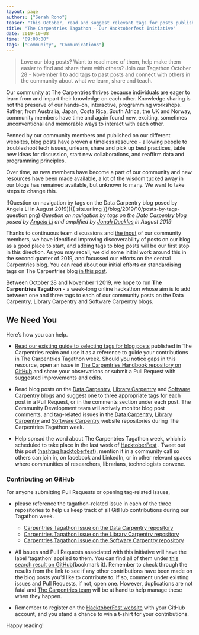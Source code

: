 ```yaml
---
layout: page
authors: ["Serah Rono"]
teaser: "This October, read and suggest relevant tags for posts published on The Data Carpentry, Library Carpentry and Software Carpentry blogs"
title: "The Carpentries Tagathon - Our Hacktoberfest Initiative"
date: 2019-10-08
time: "09:00:00"
tags: ["Community", "Communications"]
---
```


>Love our blog posts? Want to read more of them, help make them easier to find and share them with others? Join our Tagathon October 28 - November 1 to add tags to past posts and connect with others in the community about what we learn, share and teach. 

Our community at The Carpentries thrives because individuals are eager to learn from and impart their knowledge on each other. Knowledge sharing is not the preserve of our hands-on, interactive, programming workshops. Rather, from Australia, Japan, Costa Rica, South Africa, the UK and Norway, community members have time and again found new, exciting, sometimes unconventional and memorable ways to interact with each other.


Penned by our community members and published on our different websites, blog posts have proven a timeless resource - allowing people to troubleshoot tech issues, unlearn, share and pick up best practices, table new ideas for discussion, start new collaborations, and reaffirm data and programming principles.

Over time, as new members have become a part of our community and new resources have been made available, a lot of the wisdom tucked away in our blogs has remained available, but unknown to many. We want to take steps to change this.

![Question on navigation by tags on the Data Carpentry blog posed by Angela Li in August 2019]({{ site.urlimg }}/blog/2019/10/posts-by-tags-question.png)
_Question on navigation by tags on the Data Carpentry blog posed by [Angela Li](https://twitter.com/CivicAngela) and amplified by [Jonah Duckles](https://twitter.com/jduckles) in August 2019_ 

Thanks to continuous team discussions and [the input](https://github.com/datacarpentry/datacarpentry.github.io/issues/494) of our community members, we have identified improving discoverability of posts on our blog as a good place to start, and adding tags to blog posts will be our first stop in this direction. As you may recall, we did some initial work around this in the second quarter of 2019, and focussed our efforts on the central Carpentries blog. You can read about our initial efforts on standardising tags on The Carpentries blog [in this post](https://carpentries.org/blog/2019/07/carpentries-comms-strategy/).

Between October 28 and November 1 2019, we hope to run **The Carpentries Tagathon** - a week-long online hackathon whose aim is to add between one and three tags to each of our community posts on the Data Carpentry, Library Carpentry and Software Carpentry blogs. 



## We Need You

Here’s how you can help. 

- [Read our existing guide to selecting tags for blog posts](https://docs.carpentries.org/topic_folders/communications/guides/select-blog-tags.html) published in The Carpentries realm and use it as a reference to guide your contributions in The Carpentries Tagathon week. Should you notice gaps in this resource, open an issue in [The Carpentries Handbook repository on GitHub](https://github.com/carpentries/handbook) and share your observations or submit a Pull Request with suggested improvements and edits.

- Read blog posts on the [Data Carpentry](https://datacarpentry.org/blog), [Library Carpentry](https://librarycarpentry.org/blog) and [Software Carpentry](https://software-carpentry.org/blog) blogs and suggest one to three appropriate tags for each post in a Pull Request, or in the comments section under each post. The Community Development team will actively monitor blog post comments, and tag-related issues in the [Data Carpentry](https://github.com/datacarpentry/datacarpentry.github.io), [Library Carpentry](https://github.com/LibraryCarpentry/librarycarpentry.github.io) and [Software Carpentry](https://github.com/swcarpentry/website) website repositories during The Carpentries Tagathon week. 

- Help spread the word about The Carpentries Tagathon week, which is scheduled to take place in the last week of [HacktoberFest](https://hacktoberfest.digitalocean.com) . Tweet out this post ([hashtag hacktoberfest](https://twitter.com/hashtag/hacktoberfest)), mention it in a community call so others can join in, on facebook and LinkedIn, or in other relevant spaces where communities of researchers, librarians, technologists convene.

### Contributing on GitHub

For anyone submitting Pull Requests or opening tag-related issues, 
  
- please reference the tagathon-related issue in each of the three repositories to help us keep track of all GitHub contributions during our Tagathon week. 
  
  - [Carpentries Tagathon issue on the Data Carpentry repository](https://github.com/datacarpentry/datacarpentry.github.io/issues/499)
  - [Carpentries Tagathon issue on the Library Carpentry repository](https://github.com/LibraryCarpentry/librarycarpentry.github.io/issues/73)
  - [Carpentries Tagathon issue on the Software Carpentry repository](https://github.com/swcarpentry/website/issues/1086)
    
    
- All issues and Pull Requests associated with this initiative will have the label ‘tagathon’ applied to them. You can find all of them under [this search result on GitHub](https://github.com/search?q=is%3Apr+is%3Aissue+label%3Atagathon)(bookmark it). Remember to check through the results from the link to see if any other contributions have been made on the blog posts you’d like to contribute to. If so, comment under existing issues and Pull Requests, if not, open one. However, duplications are not fatal and [The Carpentries team](https://carpentries.org/team/) will be at hand to help manage these when they happen.

- Remember to register on the [HacktoberFest website](https://hacktoberfest.digitalocean.com) with your GitHub account, and you stand a chance to win a t-shirt for your contributions.

Happy reading!
